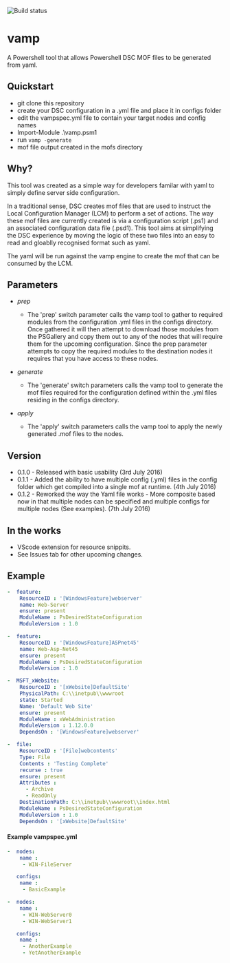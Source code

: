 ![Build status](https://ci.appveyor.com/api/projects/status/s7a7aos4yo2v3vvd?svg=true)

# vamp
A Powershell tool that allows Powershell DSC MOF files to be generated from yaml. 

## Quickstart
* git clone this repository
* create your DSC configuration in a .yml file and place it in configs folder
* edit the vampspec.yml file to contain your target nodes and config names
* Import-Module .\vamp.psm1
* run ```vamp -generate```
* mof file output created in the mofs directory

## Why?
This tool was created as a simple way for developers familar with yaml to simply define server side configuration.

In a traditional sense, DSC creates mof files that are used to instruct the Local Configuration Manager (LCM) to perform a set of actions.
The way these mof files are currently created is via a configuration script (.ps1) and an associated configuration data file (.psd1). 
This tool aims at simplifying the DSC experience by moving the logic of these two files into an easy to read and gloablly recognised format such as yaml.

The yaml will be run against the vamp engine to create the mof that can be consumed by the LCM.

## Parameters

* *prep*
  - The 'prep' switch parameter calls the vamp tool to gather to required modules from the configuration .yml files in the configs directory. Once gathered it will then attempt to download
  those modules from the PSGallery and copy them out to any of the nodes that will require them for the upcoming configuration. Since the prep parameter attempts to copy the required modules to the destination nodes it requires that you have access to these nodes.

* *generate*
  - The 'generate' switch parameters calls the vamp tool to generate the mof files required for the configuration defined within the .yml files residing in the configs directory.

* *apply*
  - The 'apply' switch parameters calls the vamp tool to apply the newly generated .mof files to the nodes.


## Version

 * 0.1.0 - Released with basic usability (3rd July 2016)
 * 0.1.1 - Added the ability to have multiple config (.yml) files in the config folder which get compiled into a single mof at runtime. (4th July 2016)
 * 0.1.2 - Reworked the way the Yaml file works - More composite based now in that multiple nodes can be specified and multiple configs for multiple nodes (See examples). (7th July 2016) 

## In the works

 * VScode extension for resource snippits.
 * See Issues tab for other upcoming changes.


## Example 

```yaml
-  feature:
    ResourceID : '[WindowsFeature]webserver'
    name: Web-Server
    ensure: present
    ModuleName : PsDesiredStateConfiguration
    ModuleVersion : 1.0

-  feature:
    ResourceID : '[WindowsFeature]ASPnet45'
    name: Web-Asp-Net45
    ensure: present
    ModuleName : PsDesiredStateConfiguration 
    ModuleVersion : 1.0

-  MSFT_xWebsite:
    ResourceID : '[xWebsite]DefaultSite'
    PhysicalPath: C:\\inetpub\\wwwroot
    state: Started
    Name: 'Default Web Site'
    ensure: present
    ModuleName : xWebAdministration
    ModuleVersion : 1.12.0.0
    DependsOn : '[WindowsFeature]webserver'

-  file:
    ResourceID : '[File]webcontents'
    Type: File
    Contents : 'Testing Complete'
    recurse : true
    ensure: present
    Attributes :
      - Archive
      - ReadOnly
    DestinationPath: C:\\inetpub\\wwwroot\\index.html
    ModuleName : PsDesiredStateConfiguration
    ModuleVersion : 1.0
    DependsOn : '[xWebsite]DefaultSite'
```

#### Example vampspec.yml
```yaml
-  nodes:
    name : 
     - WIN-FileServer

   configs:
    name : 
     - BasicExample

-  nodes:
    name : 
     - WIN-WebServer0
     - WIN-WebServer1

   configs:
    name : 
     - AnotherExample
     - YetAnotherExample

```
